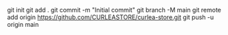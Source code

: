 git init
git add .
git commit -m "Initial commit"
git branch -M main
git remote add origin https://github.com/CURLEASTORE/curlea-store.git
git push -u origin main

